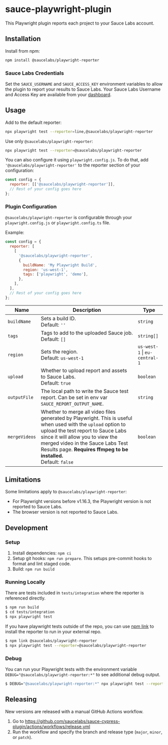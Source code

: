 # sauce-playwright-plugin

This Playwright plugin reports each project to your Sauce Labs account.

## Installation

Install from npm:

```sh
npm install @saucelabs/playwright-reporter
```

### Sauce Labs Credentials

Set the `SAUCE_USERNAME` and `SAUCE_ACCESS_KEY` environment variables to allow the plugin to report your results to Sauce Labs. Your Sauce Labs Username and Access Key are available from your [dashboard](https://app.saucelabs.com/user-settings).

## Usage

Add to the default reporter:

```sh
npx playwright test --reporter=line,@saucelabs/playwright-reporter
```

Use only `@saucelabs/playwright-reporter`:

```sh
npx playwright test --reporter=@saucelabs/playwright-reporter
```

You can also configure it using `playwright.config.js`. To do that, add `'@saucelabs/playwright-reporter'` to the reporter section of your configuration:

```js
const config = {
  reporter: [['@saucelabs/playwright-reporter']],
  // Rest of your config goes here
};
```

### Plugin Configuration

`@saucelabs/playwright-reporter` is configurable through your `playwright.config.js` or `playwright.config.ts` file.

Example:

```js
const config = {
  reporter: [
    [
      '@saucelabs/playwright-reporter',
      {
        buildName: 'My Playwright Build',
        region: 'us-west-1',
        tags: ['playwright', 'demo'],
      },
    ],
  ],
  // Rest of your config goes here
};
```

| Name          | Description                                                                                                                                                                                                                                                                                         | Type                          |
| ------------- | --------------------------------------------------------------------------------------------------------------------------------------------------------------------------------------------------------------------------------------------------------------------------------------------------- | ----------------------------- |
| `buildName`   | Sets a build ID. <br> Default: `''`                                                                                                                                                                                                                                                                 | `string`                      |
| `tags`        | Tags to add to the uploaded Sauce job. <br> Default: `[]`                                                                                                                                                                                                                                           | `string[]`                    |
| `region`      | Sets the region. <br> Default: `us-west-1`                                                                                                                                                                                                                                                          | `us-west-1` \| `eu-central-1` |
| `upload`      | Whether to upload report and assets to Sauce Labs. <br> Default: `true`                                                                                                                                                                                                                             | `boolean`                     |
| `outputFile`  | The local path to write the Sauce test report. Can be set in env var `SAUCE_REPORT_OUTPUT_NAME`.                                                                                                                                                                                                    | `string`                      |
| `mergeVideos` | Whether to merge all video files generated by Playwright. This is useful when used with the `upload` option to upload the test report to Sauce Labs since it will allow you to view the merged video in the Sauce Labs Test Results page. **Requires ffmpeg to be installed.**<br> Default: `false` | `boolean`                     |

## Limitations

Some limitations apply to `@saucelabs/playwright-reporter`:

- For Playwright versions before v1.16.3, the Playwright version is not reported to Sauce Labs.
- The browser version is not reported to Sauce Labs.

## Development

### Setup

1. Install dependencies: `npm ci`
2. Setup git hooks: `npm run prepare`. This setups pre-commit hooks to format
   and lint staged code.
3. Build: `npm run build`

### Running Locally

There are tests included in `tests/integration` where the reporter is referenced
directly.

```sh
$ npm run build
$ cd tests/integration
$ npx playwright test
```

If you have playwright tests outside of the repo, you can use
[npm link](https://docs.npmjs.com/cli/v11/commands/npm-link) to install the
reporter to run in your external repo.

```sh
$ npm link @saucelabs/playwright-reporter
$ npx playwright test --reporter=@saucelabs/playwright-reporter
```

### Debug

You can run your Playwright tests with the environment variable
`DEBUG="@saucelabs/playwright-reporter:*"` to see additional debug output.

```sh
$ DEBUG="@saucelabs/playwright-reporter:*" npx playwright test --reporter=@saucelabs/playwright-reporter
```

## Releasing

New versions are released with a manual GitHub Actions workflow.

1. Go to https://github.com/saucelabs/sauce-cypress-plugin/actions/workflows/release.yml
2. Run the workflow and specify the branch and release type (`major`, `minor`,
   or `patch`).
